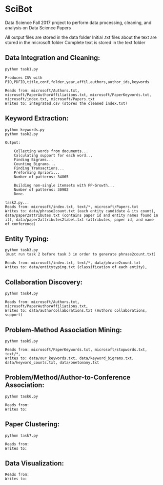 # SciBot
Data Science Fall 2017 project to perform data processing, cleaning, and analysis on Data Science Papers

All output files are stored in the data folder
Initial .txt files about the text are stored in the microsoft folder
Complete text is stored in the text folder

Data Integration and Cleaning:
------------------------------
    python task1.py
	
	Produces CSV with PID,PDFID,title,conf,folder,year,affil,authors,author_ids,keywords
	
	Reads from: microsoft/Authors.txt, microsoft/PaperAuthorAffiliations.txt, microsoft/PaperKeywords.txt, microsoft/index.txt, microsoft/Papers.txt
	Writes to: integrated.csv (stores the cleaned index.txt)

Keyword Extraction:
-------------------
	python keywords.py
	python task2.py
		
	Output:
	
		Collecting words from documents...
		Calculating support for each word...
		Finding Bigrams...
		Counting Bigrams...
		Finding Transactions...
		Preforming Apriori...
		Number of patterns: 34865
		
		Building non-single itemsets with FP-Growth...
		Number of patterns: 30902
		Done.

	task2.py...
	Reads from: microsoft/index.txt, text/*, microsoft/Papers.txt
	Writes to: data/phrase2count.txt (each entity candidate & its count), data/paper2attributes.txt (contains paper id and entity names found in it), data/paper2attributes2label.txt (attributes, paper id, and name of conference)

Entity Typing:
--------------
	python task3.py
	(must run task 2 before task 3 in order to generate phrase2count.txt)

	Reads from: microsoft/index.txt, text/*, data/phrase2count.txt
	Writes to: data/entitytyping.txt (classification of each entity), 

Collaboration Discovery:
------------------------
	python task4.py

	Reads from: microsoft/Authors.txt, microsoft/PaperAuthorAffiliations.txt, 
	Writes to: data/authorcollaborations.txt (Authors collaborations, support)

Problem-Method Association Mining:
----------------------------------
	python task5.py

	Reads from: microsoft/PaperKeywords.txt, microsoft/stopwords.txt, text/*, 
	Writes to: data/our_keywords.txt, data/keyword_bigrams.txt, data/keyword_counts.txt, data/onetomany.txt


Problem/Method/Author-to-Conference Association:
------------------------------------------------
	python task6.py

	Reads from:
	Writes to:

Paper Clustering:
-----------------
	python task7.py

	Reads from:
	Writes to:

Data Visualization:
-------------------



	Reads from:
	Writes to:
